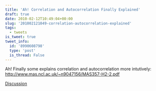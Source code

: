 ```yaml
---
title: 'Ah! Correlation and Autocorrelation Finally Explained'
draft: true
date: 2010-02-12T10:49:04+00:00
slug: '201002121049-correlation-autocorrelation-explained'
tags:
  - tweets
is_tweet: true
tweet_info:
  id: '8990608798'
  type: 'post'
  is_thread: False
---
```




Ah! Finally some explains correlation and autocorrelation more intutively: http://www.mas.ncl.ac.uk/~n9047156/MAS357-H2-2.pdf

[Discussion](https://x.com/sytelus/status/8990608798)
